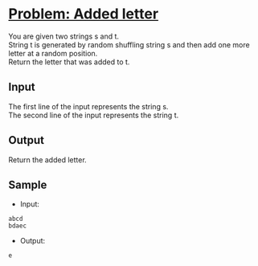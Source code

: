 # [Problem: Added letter](https://my.newtonschool.co/playground/code/xc5nccezfi5o)

You are given two strings s and t.
<br>
String t is generated by random shuffling string s and then add one more letter at a random position.
<br>
Return the letter that was added to t.

## Input

The first line of the input represents the string s. <br>
The second line of the input represents the string t.

## Output

Return the added letter.

## Sample

- Input:
```
abcd
bdaec
```

- Output:
```
e
```
